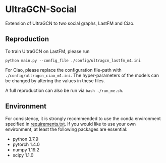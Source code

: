 # UltraGCN-Social

Extension of UltraGCN to two social graphs, LastFM and Ciao.

## Reproduction

To train UltraGCN on LastFM, please run

```
python main.py --config_file ./config/ultragcn_lastfm_m1.ini
```

For Ciao, please replace the configuration file-path with `./config/ultragcn_ciao_m1.ini`. The hyper-parameters of the models can be changed by altering the values in these files.

A full reproduction can also be run via `bash ./run_me.sh`. 

## Environment

For consistency, it is strongly recommended to use the conda environment specified in [requirements.txt](requirements.txt). If you would like to use your own environment, at least the following packages are essential:

- python 3.7.9
- pytorch 1.4.0
- numpy 1.19.2
- scipy 1.1.0



